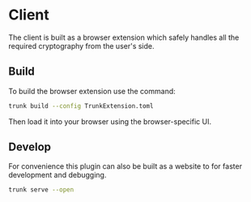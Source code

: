 # Client

The client is built as a browser extension which safely handles all the required cryptography from the user's side.

## Build

To build the browser extension use the command:

```bash
trunk build --config TrunkExtension.toml
```

Then load it into your browser using the browser-specific UI.

## Develop

For convenience this plugin can also be built as a website to for faster development and debugging.

```bash
trunk serve --open
```
